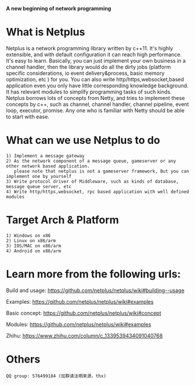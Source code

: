 **A new beginning of network programming**

# What is Netplus

Netplus is a network programming library written by c++11. It's highly extensible, and with default configuration it can reach high performance.
It's easy to learn. Basically, you can just implement your own business in a channel handler, then the library would do all the dirty jobs (platform specific considerations, io event delivery&process, basic memory optimization, etc ) for you.
You can also write http/https,websocket,based application even you only have little corresponding knowledge background. It has relevant modules to simplify programming tasks of such kinds.
Netplus borrows lots of concepts from Netty, and tries to implement these concepts by c++, such as channel, channel handler, channel pipeline, event loop, executor, promise. Any one who is familiar with Netty should be able to start with ease. 

# What can we use Netplus to do
    1) Implement a message gateway
    2) As the network component of a message queue, gameserver or any other network based application.
       please note that netplus is not a gameserver framework, But you can implement one by yourself
    3) Write protocol driver of Middleware, such as kinds of database, message queue server, etc
    4) Write http/https,websocket, rpc based application with well defined modules
    

# Target Arch & Platform
    1) Windows on x86
    2) Linux on x86/arm
    3) IOS/MAC on x86/arm
    4) Android on x86/arm

# Learn more from the following urls:

Build and usage: <https://github.com/netplus/netplus/wiki#building--usage>

Examples: <https://github.com/netplus/netplus/wiki#examples>

Basic concept: <https://github.com/netplus/netplus/wiki#concept>

Modules: <https://github.com/netplus/netplus/wiki#examples>

Zhihu: https://www.zhihu.com/column/c_1339539434091040768

	
# Others

	QQ group: 576499184 (加群请注明来源，thx)
	

